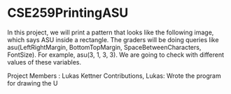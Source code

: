 # CSE259PrintingASU
In this project, we will print a pattern that looks like the following image, which says ASU inside a rectangle. The graders will be doing queries like asu(LeftRightMargin, BottomTopMargin, SpaceBetweenCharacters, FontSize). For example, asu(3, 1, 3, 3). We are going to check with different values of these variables. 

Project Members : Lukas Kettner
Contributions, 
Lukas: Wrote the program for drawing the U
